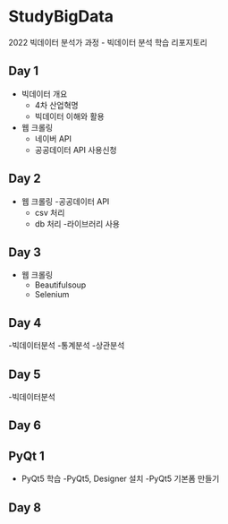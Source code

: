 # StudyBigData
2022 빅데이터 분석가 과정 - 빅데이터 분석 학습 리포지토리

## Day 1
- 빅데이터 개요
  - 4차 산업혁명
  - 빅데이터 이해와 활용
- 웹 크롤링 
  - 네이버 API
  - 공공데이터 API 사용신청
## Day 2
- 웹  크롤링
  -공공데이터 API 
    - csv 처리
    - db 처리
  -라이브러리 사용
  
## Day 3
- 웹 크롤링
  - Beautifulsoup
  - Selenium
  

## Day 4
-빅데이터분석
  -통계분석
  -상관분석
  
## Day 5
-빅데이터분석

## Day 6

## PyQt 1
- PyQt5 학습
 -PyQt5, Designer 설치
 -PyQt5 기본폼 만들기

## Day 8
